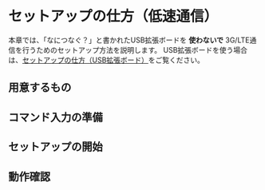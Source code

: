 # セットアップの仕方（低速通信）

本章では、「なにつなぐ？」と書かれたUSB拡張ボードを **使わないで** 3G/LTE通信を行うためのセットアップ方法を説明します。
USB拡張ボードを使う場合は、[セットアップの仕方（USB拡張ボード）](setup-usb.md)をご覧ください。

## 用意するもの

## コマンド入力の準備

## セットアップの開始

## 動作確認
